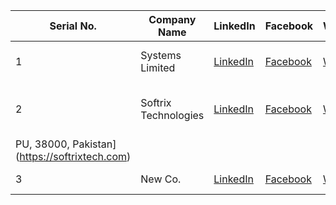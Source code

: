 | Serial No. | Company Name | LinkedIn | Facebook | Website | Google Maps | 
|------------|--------------|----------|----------|---------|-------------|
| 1          | Systems Limited | [LinkedIn](https://www.linkedin.com/company/systems-limited/) | [Facebook](https://web.facebook.com/Systemslimited) | [Website](https://www.systemsltd.com/) | [Systems Limited Faisalabad](https://www.google.com/maps/place/Systems+Limited+Faisalabad/@31.4147919,73.1002984,15z/data=!4m6!3m5!1s0x392269d9b205c4bb:0xe53b002ef8b37e5a!8m2!3d31.4147919!4d73.1002984!16s%2Fg%2F11t7bx6_bn?entry=ttu) |
| 2          | Softrix Technologies  | [LinkedIn](https://www.linkedin.com/company/softrix-technologies/) | [Facebook](https://web.facebook.com/softrixtechofficial) | [Website](https://softrixtech.com/) | [4-X-2 Madina Town, Faisalabad
PU, 38000, Pakistan](https://softrixtech.com) |
| 3          | New Co.      | [LinkedIn]() | [Facebook]() | [Website]() | [Google Maps]() |
